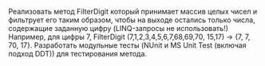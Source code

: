 Реализовать метод FilterDigit который принимает массив целых чисел и фильтрует его таким образом, 
чтобы на выходе остались только числа, содержащие заданную цифру (LINQ-запросы не использовать!) 
Например, для цифры 7, FilterDigit (7,1,2,3,4,5,6,7,68,69,70, 15,17) -> {7, 7, 70, 17}. 
Разработать модульные тесты (NUnit и MS Unit Test (включая подход DDT)) для тестирования метода.
